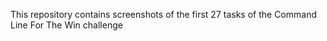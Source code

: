 This repository contains screenshots of the first 27 tasks of the Command Line For The Win challenge
